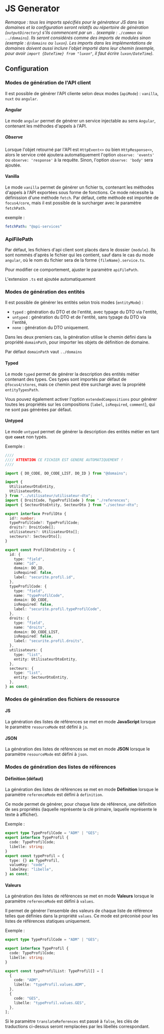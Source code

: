 # JS Generator

_Remarque : tous les imports spécifiés pour le générateur JS dans les domaines et la configuration seront relatifs au répertoire de génération (`outputDirectory`) s'ils commencent par un `.` (exemple : `./common` ou `../domains`). Ils seront considérés comme des imports de modules sinon (exemple : `@/domains` ou `luxon`). Les imports dans les implémentations de domaines doivent aussi inclure l'objet importé dans leur chemin (exemple, pour avoir `import {DateTime} from "luxon"`, il faut écrire `luxon/DateTime`)._

## Configuration

### Modes de génération de l'API client

Il est possible de générer l'API cliente selon deux modes (`apiMode`) : `vanilla`, `nuxt` ou `angular`.

#### Angular

Le mode `angular` permet de générer un service injectable au sens `Angular`, contenant les méthodes d'appels à l'API.

##### Observe

Lorsque l'objet retourné par l'API est `HttpEvent<>` ou bien `HttpResponse<>`, alors le service créé  ajoutera automatiquement l'option `observe: 'events'` ou `observe: 'response'` à la requête.
Sinon, l'option `observe: 'body'` sera ajoutée.

#### Vanilla

Le mode `vanilla` permet de générer un fichier ts, contenant les méthodes d'appels à l'API exportées sous forme de fonctions. Ce mode nécessite la définission d'une méthode `fetch`. Par défaut, cette méthode est importée de `focus4/core`, mais il est possible de la surcharger avec le paramètre `fetchPath`.

exemple :

```yaml
fetchPath: "@api-services"
```

### ApiFilePath

Par défaut, les fichiers d'api client sont placés dans le dossier `{module}`. Ils sont nommés d'après le fichier qui les contient, sauf dans le cas du mode `angular`, où le nom du fichier sera de la forme `{fileName}.service.ts`.

Pour modifier ce comportement, ajuster le paramètre `apiFilePath`.

L'extension `.ts` est ajoutée automatiquement

### Modes de génération des entités

Il est possible de générer les entités selon trois modes (`entityMode`) : 
- `typed` : génération du DTO et de l'entité, avec typage du DTO via l'entité,
- `untyped` : génération du DTO et de l'entité, sans typage du DTO via l'entité,
- `none` : génération du DTO uniquement.

Dans les deux premiers cas, la génération utilise le chemin défini dans la propriété `domainPath`, pour importer les objets de définition de domaine. 

Par défaut `domainPath` vaut `../domains`

#### Typed

Le mode `typed` permet de générer la description des entités métier contenant des types. Ces types sont importés par défaut de `@focus4/stores`, mais ce chemin peut être surchargé avec la propriété `entityTypesPath`.

Vous pouvez également activer l'option `extendedCompositions` pour générer toutes les propriétés sur les compositions (`label`, `isRequired`, `comment`), qui ne sont pas générées par défaut.

#### Untyped

Le mode `untyped` permet de générer la description des entités métier en tant que **`const`** non typés.

Exemple :

```ts
////
//// ATTENTION CE FICHIER EST GENERE AUTOMATIQUEMENT !
////

import { DO_CODE, DO_CODE_LIST, DO_ID } from "@domains";

import {
  UtilisateurDtoEntity,
  UtilisateurDto,
} from "../utilisateur/utilisateur-dto";
import { DroitCode, TypeProfilCode } from "./references";
import { SecteurDtoEntity, SecteurDto } from "./secteur-dto";

export interface ProfilDto {
  id?: number;
  typeProfilCode?: TypeProfilCode;
  droits?: DroitCode[];
  utilisateurs?: UtilisateurDto[];
  secteurs?: SecteurDto[];
}

export const ProfilDtoEntity = {
  id: {
    type: "field",
    name: "id",
    domain: DO_ID,
    isRequired: false,
    label: "securite.profil.id",
  },
  typeProfilCode: {
    type: "field",
    name: "typeProfilCode",
    domain: DO_CODE,
    isRequired: false,
    label: "securite.profil.typeProfilCode",
  },
  droits: {
    type: "field",
    name: "droits",
    domain: DO_CODE_LIST,
    isRequired: false,
    label: "securite.profil.droits",
  },
  utilisateurs: {
    type: "list",
    entity: UtilisateurDtoEntity,
  },
  secteurs: {
    type: "list",
    entity: SecteurDtoEntity,
  },
} as const;
```

### Modes de génération des fichiers de ressource

#### JS

La génération des listes de références se met en mode **JavaScript** lorsque le paramètre `resourceMode` est défini à `js`.

#### JSON

La génération des listes de références se met en mode **JSON** lorsque le paramètre `resourceMode` est défini à `json`.

### Modes de génération des listes de références

#### Définition (défaut)

La génération des listes de références se met en mode **Définition** lorsque le paramètre `referenceMode` est défini à `definition`.

Ce mode permet de générer, pour chaque liste de référence, une définition de ses propriétés (laquelle représente la clé primaire, laquelle représente le texte à afficher).

Exemple :

```typescript
export type TypeProfilCode = "ADM" | "GES";
export interface TypeProfil {
  code: TypeProfilCode;
  libelle: string;
}
export const typeProfil = {
  type: {} as TypeProfil,
  valueKey: "code",
  labelKey: "libelle",
} as const;
```

#### Valeurs

La génération des listes de références se met en mode **Valeurs** lorsque le paramètre `referenceMode` est défini à `values`.

Il permet de générer l'ensemble des valeurs de chaque liste de référence telles que définies dans la propriété `values`. Ce mode est préconisé pour les listes de références statiques uniquement.

Exemple :

```typescript
export type TypeProfilCode = "ADM" | "GES";

export interface TypeProfil {
  code: TypeProfilCode;
  libelle: string;
}

export const typeProfilList: TypeProfil[] = [
  {
    code: "ADM",
    libelle: "typeProfil.values.ADM",
  },
  {
    code: "GES",
    libelle: "typeProfil.values.GES",
  },
];
```

Si le paramètre `translateReferences` est passé à `false`, les clés de traductions ci-dessus seront remplacées par les libellés correspondant.
